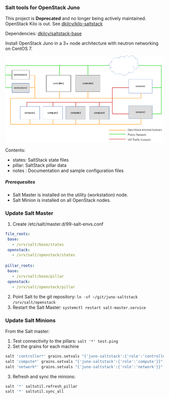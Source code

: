 ### Salt tools for OpenStack Juno

This project is **Deprecated** and no longer being actively maintained. OpenStack Kilo is out.  See [dkilcy/kilo-saltstack](https://github.com/dkilcy/kilo-saltstack)


Dependencies: [dkilcy/saltstack-base](https://github.com/dkilcy/saltstack-base)

Install OpenStack Juno in a 3+ node architecture with neutron networking on CentOS 7.

![Node Deployment](notes/node-deployment.png "Node Deployment")

Contents:  

- states: SaltStack state files  
- pillar: SaltStack pillar data  
- notes : Documentation and sample configuration files  

##### Prerequesites

- Salt Master is installed on the utility (workstation) node.
- Salt Minion is installed on all OpenStack nodes. 

### Update Salt Master

1. Create /etc/salt/master.d/99-salt-envs.conf

 ```yaml
file_roots:
  base:
    - /srv/salt/base/states
  openstack:
    - /srv/salt/openstack/states
 
pillar_roots:
  base:
    - /srv/salt/base/pillar
  openstack:
    - /srv/salt/openstack/pillar
```

2. Point Salt to the git repository: `ln -sf ~/git/juno-saltstack /srv/salt/openstack`
3. Restart the Salt Master: `systemctl restart salt-master.service`

### Update Salt Minions

From the Salt master:

1. Test connectivity to the pillars: `salt '*' test.ping`
2. Set the grains for each machine

 ```bash
salt 'controller*' grains.setvals "{'juno-saltstack':{'role':'controller'}}"
salt 'compute*' grains.setvals "{'juno-saltstack':{'role':'compute'}}"
salt 'network*' grains.setvals "{'juno-saltstack':{'role':'network'}}"
```

3. Refresh and sync the minions:

 ```bash
salt '*' saltutil.refresh_pillar
salt '*' saltutil.sync_all
```
